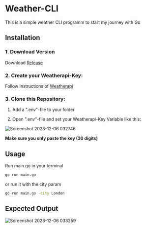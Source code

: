 # Weather-CLI

This is a simple weather CLI programm to start my journey with Go

## Installation

### 1. Download Version

Download [Release](https://github.com/larssiebig/weather-cli-go/releases/tag/v1.0.0)

### 2. Create your Weatherapi-Key:

Follow Instructions of [Weatherapi](https://www.weatherapi.com/docs/)

### 3. Clone this Repository:

1. Add a ".env"-file to your folder

2. Open ".env"-file and set your Weatherapi-Key Variable like this:

![Screenshot 2023-12-06 032746](https://github.com/larssiebig/weather-cli-go/assets/100628580/617f6af0-9681-4eab-a20d-e4d2e422c77f)

**Make sure you only paste the key (30 digits)**

## Usage

Run main.go in your terminal

```bash
go run main.go
```

or run it with the city param

```bash
go run main.go -city London
```

## Expected Output

![Screenshot 2023-12-06 033259](https://github.com/larssiebig/weather-cli-go/assets/100628580/6a319a43-985e-4d88-8c8f-b2ad68ec9bd7)
